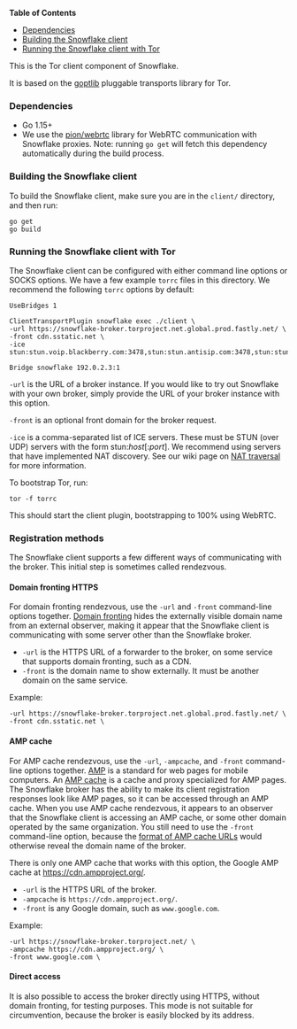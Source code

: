 <!-- START doctoc generated TOC please keep comment here to allow auto update -->
<!-- DON'T EDIT THIS SECTION, INSTEAD RE-RUN doctoc TO UPDATE -->
**Table of Contents**

- [Dependencies](#dependencies)
- [Building the Snowflake client](#building-the-snowflake-client)
- [Running the Snowflake client with Tor](#running-the-snowflake-client-with-tor)

<!-- END doctoc generated TOC please keep comment here to allow auto update -->

This is the Tor client component of Snowflake.

It is based on the [goptlib](https://gitweb.torproject.org/pluggable-transports/goptlib.git/) pluggable transports library for Tor.


### Dependencies

- Go 1.15+
- We use the [pion/webrtc](https://github.com/pion/webrtc) library for WebRTC communication with Snowflake proxies. Note: running `go get` will fetch this dependency automatically during the build process.

### Building the Snowflake client

To build the Snowflake client, make sure you are in the `client/` directory, and then run:

```
go get
go build
```

### Running the Snowflake client with Tor

The Snowflake client can be configured with either command line options or SOCKS options. We have a few example `torrc` files in this directory. We recommend the following `torrc` options by default:
```
UseBridges 1

ClientTransportPlugin snowflake exec ./client \
-url https://snowflake-broker.torproject.net.global.prod.fastly.net/ \
-front cdn.sstatic.net \
-ice stun:stun.voip.blackberry.com:3478,stun:stun.antisip.com:3478,stun:stun.bluesip.net:3478,stun:stun.dus.net:3478,stun:stun.epygi.com:3478,stun:stun.sonetel.com:3478,stun:stun.sonetel.net:3478,stun:stun.uls.co.za:3478,stun:stun.voipgate.com:3478,stun:stun.voys.nl:3478

Bridge snowflake 192.0.2.3:1
```

`-url` is the URL of a broker instance. If you would like to try out Snowflake with your own broker, simply provide the URL of your broker instance with this option.

`-front` is an optional front domain for the broker request.

`-ice` is a comma-separated list of ICE servers. These must be STUN (over UDP) servers with the form stun:<var>host</var>[:<var>port</var>]. We recommend using servers that have implemented NAT discovery. See our wiki page on [NAT traversal](https://gitlab.torproject.org/tpo/anti-censorship/pluggable-transports/snowflake/-/wikis/NAT-matching) for more information.

To bootstrap Tor, run:
```
tor -f torrc
```
This should start the client plugin, bootstrapping to 100% using WebRTC.

### Registration methods

The Snowflake client supports a few different ways of communicating with the broker.
This initial step is sometimes called rendezvous.

#### Domain fronting HTTPS

For domain fronting rendezvous, use the `-url` and `-front` command-line options together.
[Domain fronting](https://www.bamsoftware.com/papers/fronting/)
hides the externally visible domain name from an external observer,
making it appear that the Snowflake client is communicating with some server
other than the Snowflake broker.

* `-url` is the HTTPS URL of a forwarder to the broker, on some service that supports domain fronting, such as a CDN.
* `-front` is the domain name to show externally. It must be another domain on the same service.

Example:
```
-url https://snowflake-broker.torproject.net.global.prod.fastly.net/ \
-front cdn.sstatic.net \
```

#### AMP cache

For AMP cache rendezvous, use the `-url`, `-ampcache`, and `-front` command-line options together.
[AMP](https://amp.dev/documentation/) is a standard for web pages for mobile computers.
An [AMP cache](https://amp.dev/documentation/guides-and-tutorials/learn/amp-caches-and-cors/how_amp_pages_are_cached/)
is a cache and proxy specialized for AMP pages.
The Snowflake broker has the ability to make its client registration responses look like AMP pages,
so it can be accessed through an AMP cache.
When you use AMP cache rendezvous, it appears to an observer that the Snowflake client
is accessing an AMP cache, or some other domain operated by the same organization.
You still need to use the `-front` command-line option, because the
[format of AMP cache URLs](https://amp.dev/documentation/guides-and-tutorials/learn/amp-caches-and-cors/amp-cache-urls/)
would otherwise reveal the domain name of the broker.

There is only one AMP cache that works with this option,
the Google AMP cache at https://cdn.ampproject.org/.

* `-url` is the HTTPS URL of the broker.
* `-ampcache` is `https://cdn.ampproject.org/`.
* `-front` is any Google domain, such as `www.google.com`.

Example:
```
-url https://snowflake-broker.torproject.net/ \
-ampcache https://cdn.ampproject.org/ \
-front www.google.com \
```

#### Direct access

It is also possible to access the broker directly using HTTPS, without domain fronting,
for testing purposes. This mode is not suitable for circumvention, because the
broker is easily blocked by its address.
